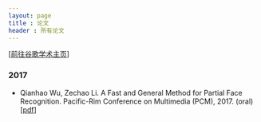 ```yaml
---
layout: page
title : 论文
header : 所有论文
---
```

[<a href='https://scholar.google.com/citations?hl=zh-CN&view_op=list_works&gmla=AJsN-F72GAouxsqHZy6VUO6wTkEHOtExEs8y7ekExKa8_e2Z2xWYv30hmRYPhq14Mione6Ilv-dJE-vCcuqrY8GeMYzK7xX4oNiQ97zvTMHSHZwTorxHJxQ&user=xc4cV7IAAAAJ'>前往谷歌学术主页</a>]

### 2017
- Qianhao Wu, Zechao Li. A Fast and General Method for Partial Face Recognition. Pacific-Rim Conference on Multimedia (PCM), 2017. (oral)[<a href='https://link.springer.com/chapter/10.1007%2F978-3-319-77380-3_21'>pdf</a>]
